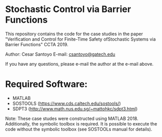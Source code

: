 # Stochastic Control via Barrier Functions
This repository contains the code for the case studies in the paper "Verification  and  Control  for  Finite-Time  Safety  ofStochastic  Systems  via  Barrier  Functions" CCTA 2019. 

Author: Cesar Santoyo
E-mail: csantoyo@gatech.edu

If you have any questions, please e-mail the author at the e-mail above.

# Required Software:
* MATLAB
* SOSTOOLS (https://www.cds.caltech.edu/sostools/)
* SDPT3 (http://www.math.nus.edu.sg/~mattohkc/sdpt3.html)

Note: These case studes were constructed using MATLAB 2018. Additionally, the symbolic toolbox is required. It is possible to execute the code without the symbolic toolbox (see SOSTOOLs manual for details).
